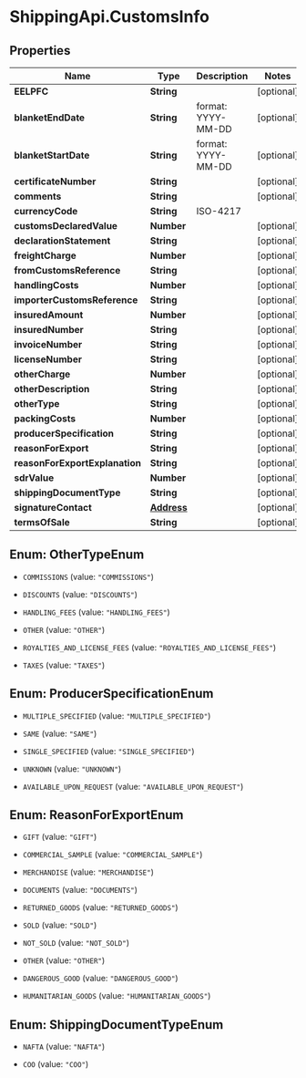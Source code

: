 # ShippingApi.CustomsInfo

## Properties

Name | Type | Description | Notes
------------ | ------------- | ------------- | -------------
**EELPFC** | **String** |  | [optional] 
**blanketEndDate** | **String** | format: YYYY-MM-DD | [optional] 
**blanketStartDate** | **String** | format: YYYY-MM-DD | [optional] 
**certificateNumber** | **String** |  | [optional] 
**comments** | **String** |  | [optional] 
**currencyCode** | **String** | ISO-4217 | 
**customsDeclaredValue** | **Number** |  | [optional] 
**declarationStatement** | **String** |  | [optional] 
**freightCharge** | **Number** |  | [optional] 
**fromCustomsReference** | **String** |  | [optional] 
**handlingCosts** | **Number** |  | [optional] 
**importerCustomsReference** | **String** |  | [optional] 
**insuredAmount** | **Number** |  | [optional] 
**insuredNumber** | **String** |  | [optional] 
**invoiceNumber** | **String** |  | [optional] 
**licenseNumber** | **String** |  | [optional] 
**otherCharge** | **Number** |  | [optional] 
**otherDescription** | **String** |  | [optional] 
**otherType** | **String** |  | [optional] 
**packingCosts** | **Number** |  | [optional] 
**producerSpecification** | **String** |  | [optional] 
**reasonForExport** | **String** |  | [optional] 
**reasonForExportExplanation** | **String** |  | [optional] 
**sdrValue** | **Number** |  | [optional] 
**shippingDocumentType** | **String** |  | [optional] 
**signatureContact** | [**Address**](Address.md) |  | [optional] 
**termsOfSale** | **String** |  | [optional] 



## Enum: OtherTypeEnum


* `COMMISSIONS` (value: `"COMMISSIONS"`)

* `DISCOUNTS` (value: `"DISCOUNTS"`)

* `HANDLING_FEES` (value: `"HANDLING_FEES"`)

* `OTHER` (value: `"OTHER"`)

* `ROYALTIES_AND_LICENSE_FEES` (value: `"ROYALTIES_AND_LICENSE_FEES"`)

* `TAXES` (value: `"TAXES"`)





## Enum: ProducerSpecificationEnum


* `MULTIPLE_SPECIFIED` (value: `"MULTIPLE_SPECIFIED"`)

* `SAME` (value: `"SAME"`)

* `SINGLE_SPECIFIED` (value: `"SINGLE_SPECIFIED"`)

* `UNKNOWN` (value: `"UNKNOWN"`)

* `AVAILABLE_UPON_REQUEST` (value: `"AVAILABLE_UPON_REQUEST"`)





## Enum: ReasonForExportEnum


* `GIFT` (value: `"GIFT"`)

* `COMMERCIAL_SAMPLE` (value: `"COMMERCIAL_SAMPLE"`)

* `MERCHANDISE` (value: `"MERCHANDISE"`)

* `DOCUMENTS` (value: `"DOCUMENTS"`)

* `RETURNED_GOODS` (value: `"RETURNED_GOODS"`)

* `SOLD` (value: `"SOLD"`)

* `NOT_SOLD` (value: `"NOT_SOLD"`)

* `OTHER` (value: `"OTHER"`)

* `DANGEROUS_GOOD` (value: `"DANGEROUS_GOOD"`)

* `HUMANITARIAN_GOODS` (value: `"HUMANITARIAN_GOODS"`)





## Enum: ShippingDocumentTypeEnum


* `NAFTA` (value: `"NAFTA"`)

* `COO` (value: `"COO"`)




